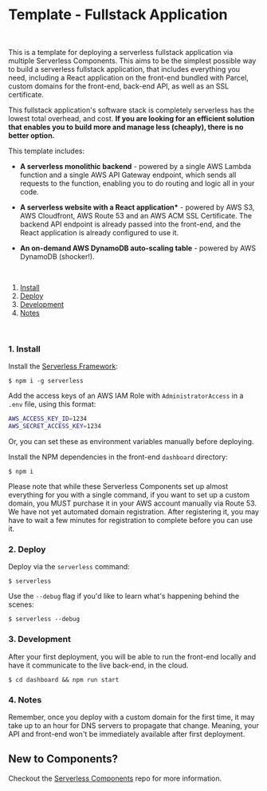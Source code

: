 # Template - Fullstack Application

&nbsp;

This is a template for deploying a serverless fullstack application via multiple Serverless Components. This aims to be the simplest possible way to build a serverless fullstack application, that includes everything you need, including a React application on the front-end bundled with Parcel, custom domains for the front-end, back-end API, as well as an SSL certificate.

This fullstack application's software stack is completely serverless has the lowest total overhead, and cost. **If you are looking for an efficient solution that enables you to build more and manage less (cheaply), there is no better option.**

This template includes:

- **A serverless monolithic backend** - powered by a single AWS Lambda function and a single AWS API Gateway endpoint, which sends all requests to the function, enabling you to do routing and logic all in your code.

- **A serverless website with a React application\*** - powered by AWS S3, AWS Cloudfront, AWS Route 53 and an AWS ACM SSL Certificate. The backend API endpoint is already passed into the front-end, and the React application is already configured to use it.

- **An on-demand AWS DynamoDB auto-scaling table** - powered by AWS DynamoDB (shocker!).

&nbsp;

1. [Install](#1-install)
2. [Deploy](#2-deploy)
3. [Development](#3-development)
4. [Notes](#4-notes)

&nbsp;

### 1. Install

Install the [Serverless Framework](https://www.github.com/serverless/serverless):

```console
$ npm i -g serverless
```

Add the access keys of an AWS IAM Role with `AdministratorAccess` in a `.env` file, using this format:

```bash
AWS_ACCESS_KEY_ID=1234
AWS_SECRET_ACCESS_KEY=1234
```

Or, you can set these as environment variables manually before deploying.

Install the NPM dependencies in the front-end `dashboard` directory:

```console
$ npm i
```

Please note that while these Serverless Components set up almost everything for you with a single command, if you want to set up a custom domain, you MUST purchase it in your AWS account manually via Route 53. We have not yet automated domain registration. After registering it, you may have to wait a few minutes for registration to complete before you can use it.

### 2. Deploy

Deploy via the `serverless` command:

```console
$ serverless
```

Use the `--debug` flag if you'd like to learn what's happening behind the scenes:

```console
$ serverless --debug
```

### 3. Development

After your first deployment, you will be able to run the front-end locally and have it communicate to the live back-end, in the cloud.

```console
$ cd dashboard && npm run start
```

### 4. Notes

Remember, once you deploy with a custom domain for the first time, it may take up to an hour for DNS servers to propagate that change. Meaning, your API and front-end won't be immediately available after first deployment.

## New to Components?

Checkout the [Serverless Components](https://github.com/serverless/components) repo for more information.
